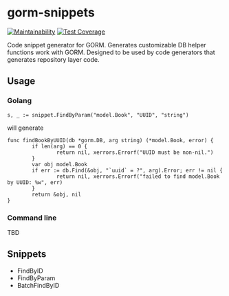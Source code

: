# gorm-snippets
[![Maintainability](https://api.codeclimate.com/v1/badges/0653c17e31664434a19a/maintainability)](https://codeclimate.com/github/yokoe/gorm-snippets/maintainability)
[![Test Coverage](https://api.codeclimate.com/v1/badges/0653c17e31664434a19a/test_coverage)](https://codeclimate.com/github/yokoe/gorm-snippets/test_coverage)

Code snippet generator for GORM. Generates customizable DB helper functions work with GORM. Designed to be used by code generators that generates repository layer code.

## Usage
### Golang
```
s, _ := snippet.FindByParam("model.Book", "UUID", "string")
```

will generate

```
func findBookByUUID(db *gorm.DB, arg string) (*model.Book, error) {
        if len(arg) == 0 {
                return nil, xerrors.Errorf("UUID must be non-nil.")
        }
        var obj model.Book
        if err := db.Find(&obj, "`uuid` = ?", arg).Error; err != nil {
                return nil, xerrors.Errorf("failed to find model.Book by UUID: %w", err)
        }
        return &obj, nil
}
```

### Command line
TBD

## Snippets
* FindByID
* FindByParam
* BatchFindByID
